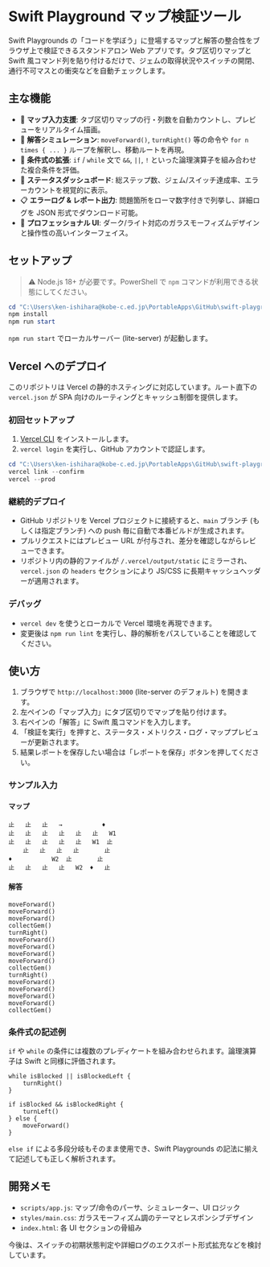 # Swift Playground マップ検証ツール

Swift Playgrounds の「コードを学ぼう」に登場するマップと解答の整合性をブラウザ上で検証できるスタンドアロン Web アプリです。タブ区切りマップと Swift 風コマンド列を貼り付けるだけで、ジェムの取得状況やスイッチの開閉、通行不可マスとの衝突などを自動チェックします。

## 主な機能

- 🧭 **マップ入力支援**: タブ区切りマップの行・列数を自動カウントし、プレビューをリアルタイム描画。
- 🧪 **解答シミュレーション**: `moveForward()`, `turnRight()` 等の命令や `for n times { ... }` ループを解釈し、移動ルートを再現。
- 🔀 **条件式の拡張**: `if` / `while` 文で `&&`, `||`, `!` といった論理演算子を組み合わせた複合条件を評価。
- 🧝 **ステータスダッシュボード**: 総ステップ数、ジェム/スイッチ達成率、エラーカウントを視覚的に表示。
- 📋 **エラーログ & レポート出力**: 問題箇所をローマ数字付きで列挙し、詳細ログを JSON 形式でダウンロード可能。
- 🎨 **プロフェッショナル UI**: ダーク/ライト対応のガラスモーフィズムデザインと操作性の高いインターフェイス。

## セットアップ

> ⚠️ Node.js 18+ が必要です。PowerShell で `npm` コマンドが利用できる状態にしてください。

```powershell
cd "C:\Users\ken-ishihara@kobe-c.ed.jp\PortableApps\GitHub\swift-playgrounds-toolkit"
npm install
npm run start
```

`npm run start` でローカルサーバー (lite-server) が起動します。

## Vercel へのデプロイ

このリポジトリは Vercel の静的ホスティングに対応しています。ルート直下の `vercel.json` が SPA 向けのルーティングとキャッシュ制御を提供します。

### 初回セットアップ

1. [Vercel CLI](https://vercel.com/cli) をインストールします。
2. `vercel login` を実行し、GitHub アカウントで認証します。

```powershell
cd "C:\Users\ken-ishihara@kobe-c.ed.jp\PortableApps\GitHub\swift-playgrounds-toolkit"
vercel link --confirm
vercel --prod
```

### 継続的デプロイ

- GitHub リポジトリを Vercel プロジェクトに接続すると、`main` ブランチ (もしくは指定ブランチ) への push 毎に自動で本番ビルドが生成されます。
- プルリクエストにはプレビュー URL が付与され、差分を確認しながらレビューできます。
- リポジトリ内の静的ファイルが `/.vercel/output/static` にミラーされ、`vercel.json` の `headers` セクションにより JS/CSS に長期キャッシュヘッダーが適用されます。

### デバッグ

- `vercel dev` を使うとローカルで Vercel 環境を再現できます。
- 変更後は `npm run lint` を実行し、静的解析をパスしていることを確認してください。
## 使い方

1. ブラウザで `http://localhost:3000` (lite-server のデフォルト) を開きます。
2. 左ペインの「マップ入力」にタブ区切りでマップを貼り付けます。
3. 右ペインの「解答」に Swift 風コマンドを入力します。
4. 「検証を実行」を押すと、ステータス・メトリクス・ログ・マッププレビューが更新されます。
5. 結果レポートを保存したい場合は「レポートを保存」ボタンを押してください。

### サンプル入力

#### マップ

```
止	止	止	→			♦
止	止	止	止	止	止	W1
止	止	止	止	止	W1	止
	止	止	止	止		止
♦			W2	止		止
止	止	止	止	W2	♦	止
```

#### 解答

```
moveForward()
moveForward()
moveForward()
collectGem()
turnRight()
moveForward()
moveForward()
moveForward()
moveForward()
collectGem()
turnRight()
moveForward()
moveForward()
moveForward()
moveForward()
collectGem()
```

### 条件式の記述例

`if` や `while` の条件には複数のプレディケートを組み合わせられます。論理演算子は Swift と同様に評価されます。

```
while isBlocked || isBlockedLeft {
	turnRight()
}

if isBlocked && isBlockedRight {
	turnLeft()
} else {
	moveForward()
}
```

`else if` による多段分岐もそのまま使用でき、Swift Playgrounds の記法に揃えて記述しても正しく解析されます。

## 開発メモ

- `scripts/app.js`: マップ/命令のパーサ、シミュレーター、UI ロジック
- `styles/main.css`: ガラスモーフィズム調のテーマとレスポンシブデザイン
- `index.html`: 各 UI セクションの骨組み

今後は、スイッチの初期状態判定や詳細ログのエクスポート形式拡充などを検討しています。
